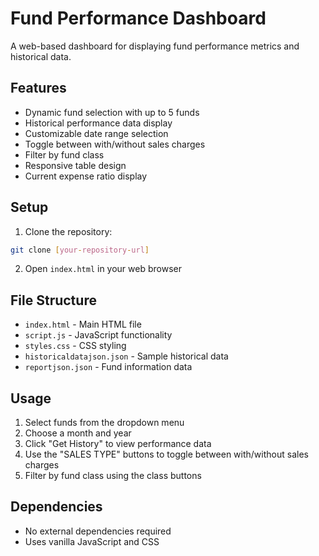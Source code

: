 # Fund Performance Dashboard

A web-based dashboard for displaying fund performance metrics and historical data.

## Features

- Dynamic fund selection with up to 5 funds
- Historical performance data display
- Customizable date range selection
- Toggle between with/without sales charges
- Filter by fund class
- Responsive table design
- Current expense ratio display

## Setup

1. Clone the repository:
```bash
git clone [your-repository-url]
```

2. Open `index.html` in your web browser

## File Structure

- `index.html` - Main HTML file
- `script.js` - JavaScript functionality
- `styles.css` - CSS styling
- `historicaldatajson.json` - Sample historical data
- `reportjson.json` - Fund information data

## Usage

1. Select funds from the dropdown menu
2. Choose a month and year
3. Click "Get History" to view performance data
4. Use the "SALES TYPE" buttons to toggle between with/without sales charges
5. Filter by fund class using the class buttons

## Dependencies

- No external dependencies required
- Uses vanilla JavaScript and CSS 